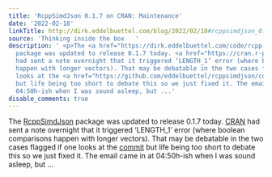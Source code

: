 ```yaml
---
title: 'RcppSimdJson 0.1.7 on CRAN: Maintenance'
date: '2022-02-18'
linkTitle: http://dirk.eddelbuettel.com/blog/2022/02/18#rcppsimdjson_0.1.7
source: 'Thinking inside the box   '
description: ' <p>The <a href="https://dirk.eddelbuettel.com/code/rcpp.simdjson.html">RcppSimdJson</a>
  package was updated to release 0.1.7 today. <a href="https://cran.r-project.org">CRAN</a>
  had sent a note overnight that it triggered ‘LENGTH_1’ error (where boolean comparisons
  happen with longer vectors). That may be debatable in the two cases flagged if one
  looks at the <a href="https://github.com/eddelbuettel/rcppsimdjson/commit/cd0b58dad3756ac849ad1ea40a57631ec06c60d5">commit</a>
  but life being too short to debate this so we just fixed it. The email came in at
  04:50h-ish when I was sound asleep, but ...'
disable_comments: true
---
```

 <p>The <a href="https://dirk.eddelbuettel.com/code/rcpp.simdjson.html">RcppSimdJson</a> package was updated to release 0.1.7 today. <a href="https://cran.r-project.org">CRAN</a> had sent a note overnight that it triggered ‘LENGTH_1’ error (where boolean comparisons happen with longer vectors). That may be debatable in the two cases flagged if one looks at the <a href="https://github.com/eddelbuettel/rcppsimdjson/commit/cd0b58dad3756ac849ad1ea40a57631ec06c60d5">commit</a> but life being too short to debate this so we just fixed it. The email came in at 04:50h-ish when I was sound asleep, but ...